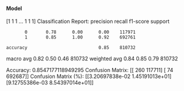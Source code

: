 #### Model
[1 1 1 ... 1 1 1]
Classification Report:
              precision    recall  f1-score   support

           0       0.78      0.00      0.00    117971
           1       0.85      1.00      0.92    692761

    accuracy                           0.85    810732
   macro avg       0.82      0.50      0.46    810732
weighted avg       0.84      0.85      0.79    810732

Accuracy: 0.8547177118949295
Confusion Matrix:
[[   260 117711]
 [    74 692687]]
Confusion Matrix (%):
[[3.20697838e-02 1.45191013e+01]
 [9.12755386e-03 8.54397014e+01]]
